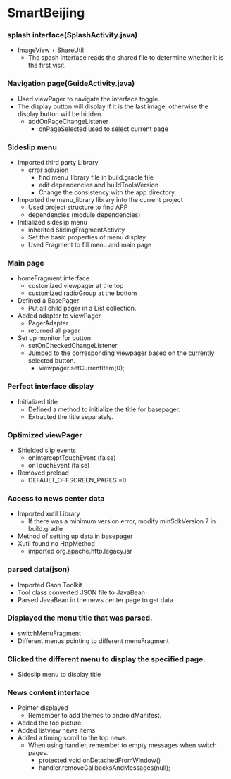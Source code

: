 # SmartBeijing

### splash interface(SplashActivity.java)
- ImageView + ShareUtil
  - The spash interface reads the shared file to determine whether it is the first visit.

### Navigation page(GuideActivity.java)
- Used viewPager to navigate the interface toggle.
- The display button will display if it is the last image, otherwise the display button will be hidden.
  - addOnPageChangeListener
    - onPageSelected used to select current page

### Sideslip menu
- Imported third party Library
  - error solusion
    - find menu_library file in build.gradle file
    - edit dependencies and buildToolsVersion
    - Change the consistency with the app directory.
 - Imported the menu_library library into the current project
   - Used project structure to find APP
   - dependencies (module dependencies)
 - Initialized sideslip menu
   - inherited SlidingFragmentActivity
   - Set the basic properties of menu display
   - Used Fragment to fill menu and main page

### Main page
  - homeFragment interface
    - customized viewpager at the top
    - customized radioGroup at the bottom
   - Defined a BasePager
     - Put all child pager in a List collection.
   - Added adapter to viewPager
      - PagerAdapter
      - returned all pager
  - Set up monitor for button
    - setOnCheckedChangeListener
    - Jumped to the corresponding viewpager based on the currently selected button.
      - viewpager.setCurrentItem(0);

### Perfect interface display
  - Initialized title
    - Defined a method to initialize the title for basepager.
    - Extracted the title separately.

### Optimized viewPager
  - Shielded slip events
    - onInterceptTouchEvent (false)
    - onTouchEvent (false)
  - Removed preload
    - DEFAULT_OFFSCREEN_PAGES =0

### Access to news center data
  - Imported xutil Library
    - If there was a minimum version error, modify minSdkVersion 7 in build.gradle
  - Method of setting up data in basepager
  - Xutil found no HttpMethod
    - imported org.apache.http.legacy.jar

### parsed data(json)
  - Imported Gson Toolkit
  - Tool class converted JSON file to JavaBean
  - Parsed JavaBean in the news center page to get data

### Displayed the menu title that was parsed.
  - switchMenuFragment
  - Different menus pointing to different menuFragment

### Clicked the different menu to display the specified page.
  - Sideslip menu to display title

### News content interface
  - Pointer displayed
    - Remember to add themes to androidManifest.
  - Added the top picture.
  - Added listview news items
  - Added a timing scroll to the top news.
    - When using handler, remember to empty messages when switch pages.
      - protected void onDetachedFromWindow()
      - handler.removeCallbacksAndMessages(null);
